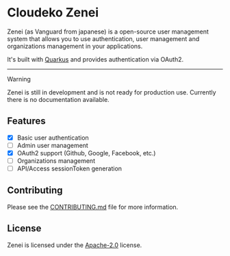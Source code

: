 # Cloudeko Zenei

Zenei (as Vanguard from japanese) is a open-source user management system that allows you to use authentication, user management and organizations
management in your applications.

It's built with [Quarkus](https://quarkus.io) and provides authentication via OAuth2.

<hr />

> [!Warning]
> Zenei is still in development and is not ready for production use. Currently there is no documentation available.

## Features

- [x] Basic user authentication
- [ ] Admin user management
- [X] OAuth2 support (Github, Google, Facebook, etc.)
- [ ] Organizations management
- [ ] API/Access sessionToken generation

## Contributing

Please see the [CONTRIBUTING.md](CONTRIBUTING.md) file for more information.

## License

Zenei is licensed under the [Apache-2.0](LICENSE) license.